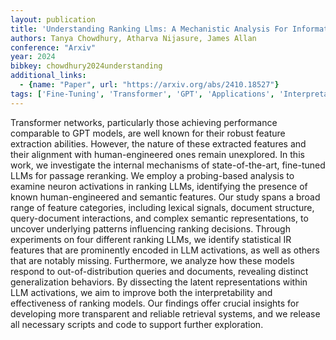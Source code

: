 ```yaml
---
layout: publication
title: 'Understanding Ranking Llms: A Mechanistic Analysis For Information Retrieval'
authors: Tanya Chowdhury, Atharva Nijasure, James Allan
conference: "Arxiv"
year: 2024
bibkey: chowdhury2024understanding
additional_links:
  - {name: "Paper", url: "https://arxiv.org/abs/2410.18527"}
tags: ['Fine-Tuning', 'Transformer', 'GPT', 'Applications', 'Interpretability and Explainability', 'Model Architecture', 'Reinforcement Learning', 'Pretraining Methods']
---
```

Transformer networks, particularly those achieving performance comparable to
GPT models, are well known for their robust feature extraction abilities.
However, the nature of these extracted features and their alignment with
human-engineered ones remain unexplored. In this work, we investigate the
internal mechanisms of state-of-the-art, fine-tuned LLMs for passage reranking.
We employ a probing-based analysis to examine neuron activations in ranking
LLMs, identifying the presence of known human-engineered and semantic features.
Our study spans a broad range of feature categories, including lexical signals,
document structure, query-document interactions, and complex semantic
representations, to uncover underlying patterns influencing ranking decisions.
  Through experiments on four different ranking LLMs, we identify statistical
IR features that are prominently encoded in LLM activations, as well as others
that are notably missing. Furthermore, we analyze how these models respond to
out-of-distribution queries and documents, revealing distinct generalization
behaviors. By dissecting the latent representations within LLM activations, we
aim to improve both the interpretability and effectiveness of ranking models.
Our findings offer crucial insights for developing more transparent and
reliable retrieval systems, and we release all necessary scripts and code to
support further exploration.

